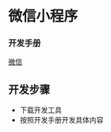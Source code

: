 # 微信小程序 
### 开发手册
[微信](https://developers.weixin.qq.com/miniprogram/dev/framework/)

## 开发步骤
- 下载开发工具
- 按照开发手册开发具体内容

